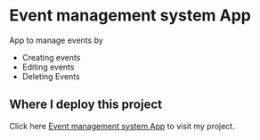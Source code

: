 # Event management system App
App to manage events by
- Creating events
- Editing events
- Deleting Events

## Where I deploy this project
Click here [Event management system App](https://vigorous-albattani-a40bc0.netlify.app/) to visit my project. 